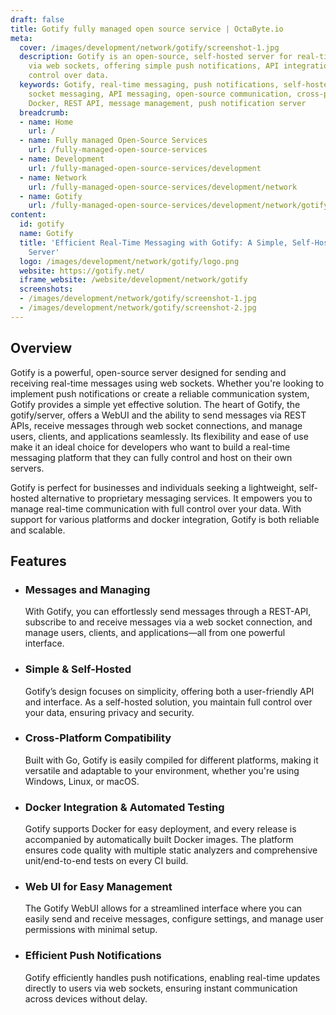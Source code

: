 ```yaml
---
draft: false
title: Gotify fully managed open source service | OctaByte.io
meta:
  cover: /images/development/network/gotify/screenshot-1.jpg
  description: Gotify is an open-source, self-hosted server for real-time messaging
    via web sockets, offering simple push notifications, API integrations, and full
    control over data.
  keywords: Gotify, real-time messaging, push notifications, self-hosted server, web
    socket messaging, API messaging, open-source communication, cross-platform messaging,
    Docker, REST API, message management, push notification server
  breadcrumb:
  - name: Home
    url: /
  - name: Fully managed Open-Source Services
    url: /fully-managed-open-source-services
  - name: Development
    url: /fully-managed-open-source-services/development
  - name: Network
    url: /fully-managed-open-source-services/development/network
  - name: Gotify
    url: /fully-managed-open-source-services/development/network/gotify
content:
  id: gotify
  name: Gotify
  title: 'Efficient Real-Time Messaging with Gotify: A Simple, Self-Hosted Push Notification
    Server'
  logo: /images/development/network/gotify/logo.png
  website: https://gotify.net/
  iframe_website: /website/development/network/gotify
  screenshots:
  - /images/development/network/gotify/screenshot-1.jpg
  - /images/development/network/gotify/screenshot-2.jpg
---
```


## Overview

Gotify is a powerful, open-source server designed for sending and receiving real-time messages using web sockets. Whether you're looking to implement push notifications or create a reliable communication system, Gotify provides a simple yet effective solution. The heart of Gotify, the gotify/server, offers a WebUI and the ability to send messages via REST APIs, receive messages through web socket connections, and manage users, clients, and applications seamlessly. Its flexibility and ease of use make it an ideal choice for developers who want to build a real-time messaging platform that they can fully control and host on their own servers.

Gotify is perfect for businesses and individuals seeking a lightweight, self-hosted alternative to proprietary messaging services. It empowers you to manage real-time communication with full control over your data. With support for various platforms and docker integration, Gotify is both reliable and scalable.

## Features

- ### Messages and Managing

  With Gotify, you can effortlessly send messages through a REST-API, subscribe to and receive messages via a web socket connection, and manage users, clients, and applications—all from one powerful interface.

- ### Simple & Self-Hosted

  Gotify’s design focuses on simplicity, offering both a user-friendly API and interface. As a self-hosted solution, you maintain full control over your data, ensuring privacy and security.

- ### Cross-Platform Compatibility

  Built with Go, Gotify is easily compiled for different platforms, making it versatile and adaptable to your environment, whether you're using Windows, Linux, or macOS.

- ### Docker Integration & Automated Testing

  Gotify supports Docker for easy deployment, and every release is accompanied by automatically built Docker images. The platform ensures code quality with multiple static analyzers and comprehensive unit/end-to-end tests on every CI build.

- ### Web UI for Easy Management

  The Gotify WebUI allows for a streamlined interface where you can easily send and receive messages, configure settings, and manage user permissions with minimal setup.

- ### Efficient Push Notifications

  Gotify efficiently handles push notifications, enabling real-time updates directly to users via web sockets, ensuring instant communication across devices without delay.